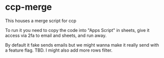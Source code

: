 # ccp-merge

This houses a merge script for ccp

To run it you need to copy the code into "Apps Script" in sheets, give it access
via 2fa to email and sheets, and run away.

By default it fake sends emails but we might wanna make it really send with a
feature flag. TBD. I might also add more rows filter.
